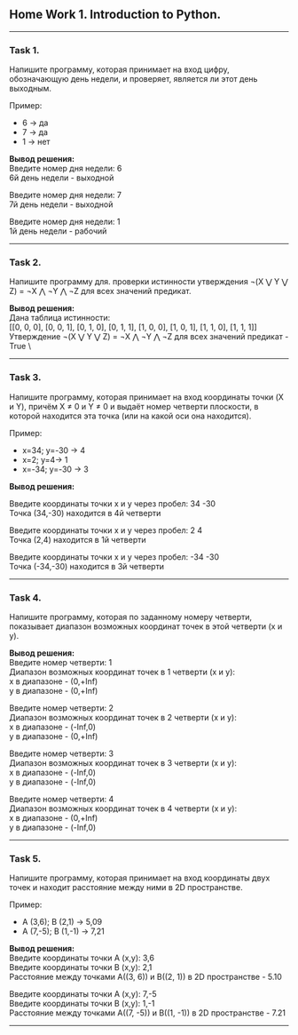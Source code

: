 ## Home Work 1. Introduction to Python. ##
_____
### Task 1.
Напишите программу, которая принимает на вход цифру, обозначающую день недели, и проверяет, является ли этот день выходным.

Пример:
- 6 -> да
- 7 -> да
- 1 -> нет

**Вывод решения:**\
Введите номер дня недели: 6 \
6й день недели - выходной

Введите номер дня недели: 7 \
7й день недели - выходной

Введите номер дня недели: 1 \
1й день недели - рабочий
___

### Task 2.
Напишите программу для. проверки истинности утверждения ¬(X ⋁ Y ⋁ Z) = ¬X ⋀ ¬Y ⋀ ¬Z для всех значений предикат. 

**Вывод решения:** \
Дана таблица истинности: \
[[0, 0, 0], [0, 0, 1], [0, 1, 0], [0, 1, 1], [1, 0, 0], [1, 0, 1], [1, 1, 0], [1, 1, 1]] \
Утверждение ¬(X ⋁ Y ⋁ Z) = ¬X ⋀ ¬Y ⋀ ¬Z для всех значений предикат - True \
___
### Task 3.
Напишите программу, которая принимает на вход координаты точки (X и Y), причём X ≠ 0 и Y ≠ 0 и выдаёт номер четверти плоскости, в которой находится эта точка (или на какой оси она находится).

Пример:

- x=34; y=-30 -> 4
- x=2; y=4-> 1
- x=-34; y=-30 -> 3 


**Вывод решения:**

Введите координаты точки x и y через пробел: 34 -30 \
Точка (34,-30) находится в 4й четверти

Введите координаты точки x и y через пробел: 2 4 \
Точка (2,4) находится в 1й четверти

Введите координаты точки x и y через пробел: -34 -30 \
Точка (-34,-30) находится в 3й четверти
___
### Task 4.
Напишите программу, которая по заданному номеру четверти, показывает диапазон возможных координат точек в этой четверти (x и y).

**Вывод решения:** \
Введите номер четверти: 1 \
Диапазон возможных координат точек в 1 четверти (x и y): \
x в диапазоне - (0,+Inf) \
y в диапазоне - (0,+Inf) 

Введите номер четверти: 2 \
Диапазон возможных координат точек в 2 четверти (x и y): \
x в диапазоне - (-Inf,0) \
y в диапазоне - (0,+Inf)

Введите номер четверти: 3 \
Диапазон возможных координат точек в 3 четверти (x и y): \
x в диапазоне - (-Inf,0) \
y в диапазоне - (-Inf,0) 

Введите номер четверти: 4 \
Диапазон возможных координат точек в 4 четверти (x и y): \
x в диапазоне - (0,+Inf) \
y в диапазоне - (-Inf,0)
___
### Task 5.
Напишите программу, которая принимает на вход координаты двух точек и находит расстояние между ними в 2D пространстве.

Пример:

- A (3,6); B (2,1) -> 5,09
- A (7,-5); B (1,-1) -> 7,21

**Вывод решения:** \
Введите координаты точки A (x,y): 3,6 \
Введите координаты точки B (x,y): 2,1 \
Расстояние между точками А((3, 6)) и B((2, 1)) в 2D пространстве - 5.10

Введите координаты точки A (x,y): 7,-5 \
Введите координаты точки B (x,y): 1,-1 \
Расстояние между точками А((7, -5)) и B((1, -1)) в 2D пространстве - 7.21
___

